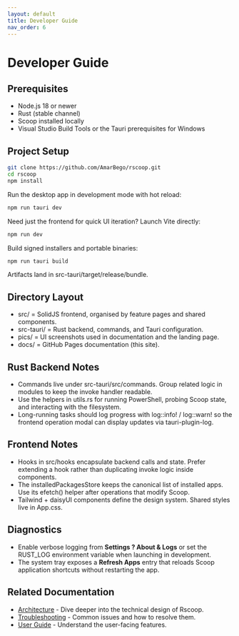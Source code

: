```yaml
---
layout: default
title: Developer Guide
nav_order: 6
---
```


# Developer Guide

## Prerequisites

- Node.js 18 or newer
- Rust (stable channel)
- Scoop installed locally
- Visual Studio Build Tools or the Tauri prerequisites for Windows

## Project Setup

```bash
git clone https://github.com/AmarBego/rscoop.git
cd rscoop
npm install
```

Run the desktop app in development mode with hot reload:

```bash
npm run tauri dev
```

Need just the frontend for quick UI iteration? Launch Vite directly:

```bash
npm run dev
```

Build signed installers and portable binaries:

```bash
npm run tauri build
```

Artifacts land in src-tauri/target/release/bundle.

## Directory Layout

- src/ = SolidJS frontend, organised by feature pages and shared components.
- src-tauri/ = Rust backend, commands, and Tauri configuration.
- pics/ = UI screenshots used in documentation and the landing page.
- docs/ = GitHub Pages documentation (this site).

## Rust Backend Notes

- Commands live under src-tauri/src/commands. Group related logic in modules to keep the invoke handler readable.
- Use the helpers in utils.rs for running PowerShell, probing Scoop state, and interacting with the filesystem.
- Long-running tasks should log progress with log::info! / log::warn! so the frontend operation modal can display updates via tauri-plugin-log.

## Frontend Notes

- Hooks in src/hooks encapsulate backend calls and state. Prefer extending a hook rather than duplicating invoke logic inside components.
- The installedPackagesStore keeps the canonical list of installed apps. Use its 
efetch() helper after operations that modify Scoop.
- Tailwind + daisyUI components define the design system. Shared styles live in App.css.

## Diagnostics

- Enable verbose logging from **Settings ? About & Logs** or set the RUST_LOG environment variable when launching in development.
- The system tray exposes a **Refresh Apps** entry that reloads Scoop application shortcuts without restarting the app.

## Related Documentation

- [Architecture](architecture.md) - Dive deeper into the technical design of Rscoop.
- [Troubleshooting](troubleshooting.md) - Common issues and how to resolve them.
- [User Guide](../user-guide/index.md) - Understand the user-facing features.